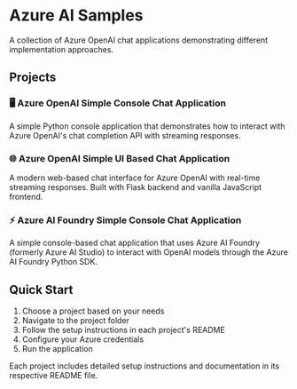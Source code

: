 # Azure AI Samples

A collection of Azure OpenAI chat applications demonstrating different implementation approaches.

## Projects

### 🖥️ Azure OpenAI Simple Console Chat Application
A simple Python console application that demonstrates how to interact with Azure OpenAI's chat completion API with streaming responses.

### 🌐 Azure OpenAI Simple UI Based Chat Application  
A modern web-based chat interface for Azure OpenAI with real-time streaming responses. Built with Flask backend and vanilla JavaScript frontend.

### ⚡ Azure AI Foundry Simple Console Chat Application
A simple console-based chat application that uses Azure AI Foundry (formerly Azure AI Studio) to interact with OpenAI models through the Azure AI Foundry Python SDK.

## Quick Start

1. Choose a project based on your needs
2. Navigate to the project folder
3. Follow the setup instructions in each project's README
4. Configure your Azure credentials
5. Run the application

Each project includes detailed setup instructions and documentation in its respective README file.
